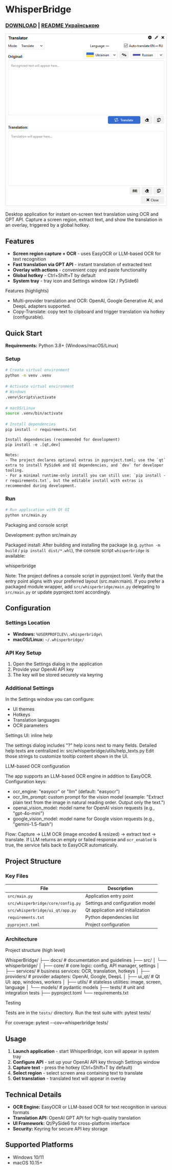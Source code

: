 # WhisperBridge


### [DOWNLOAD](https://github.com/catgirl3d/WhisperBridge/releases) | [README Українською](README.UA.md)

![1](docs/img/_251020140250.png) 

Desktop application for instant on-screen text translation using OCR and GPT API. Capture a screen region, extract text, and show the translation in an overlay, triggered by a global hotkey.

## Features

- **Screen region capture + OCR** - uses EasyOCR or LLM-based OCR for text recognition
- **Fast translation via GPT API** - instant translation of extracted text
- **Overlay with actions** - convenient copy and paste functionality
- **Global hotkey** - Ctrl+Shift+T by default
- **System tray** - tray icon and Settings window (Qt / PySide6)

Features (highlights)

- Multi-provider translation and OCR: OpenAI, Google Generative AI, and DeepL adapters supported.
- Copy-Translate: copy text to clipboard and trigger translation via hotkey (configurable).

## Quick Start

**Requirements:** Python 3.8+ (Windows/macOS/Linux)

### Setup

```bash
# Create virtual environment
python -m venv .venv

# Activate virtual environment
# Windows
.venv\Scripts\activate

# macOS/Linux
source .venv/bin/activate

# Install dependencies
pip install -r requirements.txt
```

```
Install dependencies (recommended for development)
pip install -e .[qt,dev]

Notes:
- The project declares optional extras in pyproject.toml; use the `qt` extra to install PySide6 and UI dependencies, and `dev` for developer tooling.
- For a minimal runtime-only install you can still use: `pip install -r requirements.txt`, but the editable install with extras is recommended during development.
```

### Run
 
```bash
# Run application with Qt UI
python src/main.py
```

Packaging and console script

Development:
python src/main.py

Packaged install:
After building and installing the package (e.g. `python -m build` / `pip install dist/*.whl`), the console script `whisperbridge` is available:

whisperbridge

Note: The project defines a console script in pyproject.toml. Verify that the entry point aligns with your preferred layout (src.main:main). If you prefer a packaged module wrapper, add `src/whisperbridge/main.py` delegating to `src/main.py` or update pyproject.toml accordingly.

## Configuration

### Settings Location

- **Windows:** `%USERPROFILE%\.whisperbridge\`
- **macOS/Linux:** `~/.whisperbridge/`

### API Key Setup

1. Open the Settings dialog in the application
2. Provide your OpenAI API key
3. The key will be stored securely via keyring

### Additional Settings

In the Settings window you can configure:
- UI themes
- Hotkeys
- Translation languages
- OCR parameters

Settings UI: inline help

The settings dialog includes "?" help icons next to many fields. Detailed help texts are centralized in:
src/whisperbridge/utils/help_texts.py
Edit those strings to customize tooltip content shown in the UI.

LLM-based OCR configuration

The app supports an LLM-based OCR engine in addition to EasyOCR. Configuration keys:
- ocr_engine: "easyocr" or "llm" (default: "easyocr")
- ocr_llm_prompt: custom prompt for the vision model (example: "Extract plain text from the image in natural reading order. Output only the text.")
- openai_vision_model: model name for OpenAI vision requests (e.g., "gpt-4o-mini")
- google_vision_model: model name for Google vision requests (e.g., "gemini-1.5-flash")

Flow: Capture → LLM OCR (image encoded & resized) → extract text → translate. If LLM returns an empty or failed response and `ocr_enabled` is true, the service falls back to EasyOCR automatically.

## Project Structure

### Key Files

| File | Description |
|------|-------------|
| `src/main.py` | Application entry point |
| `src/whisperbridge/core/config.py` | Settings and configuration model |
| `src/whisperbridge/ui_qt/app.py` | Qt application and initialization |
| `requirements.txt` | Python dependencies list |
| `pyproject.toml` | Project configuration |

### Architecture

Project structure (high level)

WhisperBridge/
├── docs/              # documentation and guidelines
├── src/
│   └── whisperbridge/
│       ├── core/      # core logic: config, API manager, settings
│       ├── services/  # business services: OCR, translation, hotkeys
│       ├── providers/ # provider adapters: OpenAI, Google, DeepL
│       ├── ui_qt/     # Qt UI: app, windows, workers
│       ├── utils/     # stateless utilities: image, screen, language
│       └── models/    # pydantic models
├── tests/             # unit and integration tests
├── pyproject.toml
└── requirements.txt

Testing

Tests are in the `tests/` directory. Run the test suite with:
pytest tests/

For coverage:
pytest --cov=whisperbridge tests/

## Usage

1. **Launch application** - start WhisperBridge, icon will appear in system tray
2. **Configure API** - set up your OpenAI API key through Settings window
3. **Capture text** - press the hotkey (Ctrl+Shift+T by default)
4. **Select region** - select screen area containing text to translate
5. **Get translation** - translated text will appear in overlay

## Technical Details

- **OCR Engine:** EasyOCR or LLM-based OCR for text recognition in various formats
- **Translation API:** OpenAI GPT API for high-quality translation
- **UI Framework:** Qt/PySide6 for cross-platform interface
- **Security:** Keyring for secure API key storage

## Supported Platforms

- Windows 10/11
- macOS 10.15+